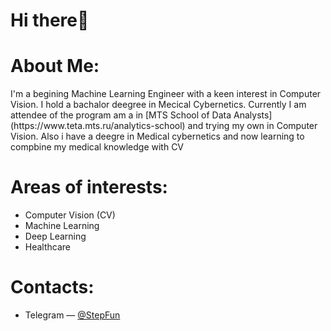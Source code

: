 # Hi there👋

<div>
  <h1>About Me:</h1>
  <p>I'm a begining Machine Learning Engineer with a keen interest in Computer Vision. I hold a bachalor deegree in Mecical Cybernetics. Currently I am attendee of the program am a in [MTS School of Data Analysts] (https://www.teta.mts.ru/analytics-school) and trying my own in Computer Vision. Also i have a deegre in Medical cybernetics and now learning to compbine my medical knowledge with CV</p>
</div>

<div>
<h1>Areas of interests:</h1>
  <ul>
    <li>Computer Vision (CV)</li>
    <li>Machine Learning</li>
    <li>Deep Learning</li>
    <li>Healthcare</li>
  </ul>
</div>

<div>
<h1>Contacts:</h1>
  <ul>
    <li>Telegram — <a href='https://t.me/StepFun'>@StepFun</a></li>
  </ul>
</div>
